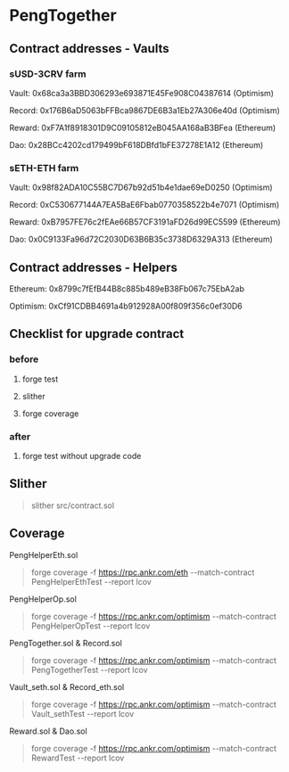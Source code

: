 # PengTogether

## Contract addresses - Vaults

### sUSD-3CRV farm

Vault: 0x68ca3a3BBD306293e693871E45Fe908C04387614 (Optimism)

Record: 0x176B6aD5063bFFBca9867DE6B3a1Eb27A306e40d (Optimism)

Reward: 0xF7A1f8918301D9C09105812eB045AA168aB3BFea (Ethereum)

Dao: 0x28BCc4202cd179499bF618DBfd1bFE37278E1A12 (Ethereum)

### sETH-ETH farm

Vault: 0x98f82ADA10C55BC7D67b92d51b4e1dae69eD0250 (Optimism)

Record: 0xC530677144A7EA5BaE6Fbab0770358522b4e7071 (Optimism)

Reward: 0xB7957FE76c2fEAe66B57CF3191aFD26d99EC5599 (Ethereum)

Dao: 0x0C9133Fa96d72C2030D63B6B35c3738D6329A313 (Ethereum)

## Contract addresses - Helpers

Ethereum: 0x8799c7fEfB44B8c885b489eB38Fb067c75EbA2ab

Optimism: 0xCf91CDBB4691a4b912928A00f809f356c0ef30D6

## Checklist for upgrade contract

### before

1. forge test

2. slither

3. forge coverage

### after

1. forge test without upgrade code

## Slither

> slither src/contract.sol

## Coverage

PengHelperEth.sol

> forge coverage -f https://rpc.ankr.com/eth --match-contract PengHelperEthTest --report lcov

PengHelperOp.sol

> forge coverage -f https://rpc.ankr.com/optimism --match-contract PengHelperOpTest --report lcov

PengTogether.sol & Record.sol

> forge coverage -f https://rpc.ankr.com/optimism --match-contract PengTogetherTest --report lcov

Vault_seth.sol & Record_eth.sol

> forge coverage -f https://rpc.ankr.com/optimism --match-contract Vault_sethTest --report lcov

Reward.sol & Dao.sol

> forge coverage -f https://rpc.ankr.com/optimism --match-contract RewardTest --report lcov
